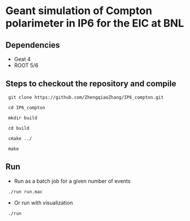 # Geant simulation of Compton polarimeter in IP6 for the EIC at BNL

## Dependencies

- Geat 4
- ROOT 5/6

## Steps to checkout the repository and compile

<pre><code> git clone https://github.com/ZhengqiaoZhang/IP6_compton.git </pre></code>
<pre><code> cd IP6_compton </pre></code>
<pre><code> mkdir build </pre></code>
<pre><code> cd build </pre></code>
<pre><code> cmake ../ </pre></code>
<pre><code> make </pre></code>

## Run

- Run as a batch job for a given number of events

<pre><code> ./run run.mac </pre></code>

- Or run with visualization

<pre><code> ./run </pre></code>


